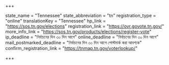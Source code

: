 +++

state_name = "Tennessee"
state_abbreviation = "tn"
registration_type = "online"
translationKey = "Tennessee"
hp_link = "https://sos.tn.gov/elections"
registration_link = "https://ovr.govote.tn.gov/"
more_info_link = "https://sos.tn.gov/products/elections/register-vote"
ip_deadline = "নির্বাচনের দিন ৩০ দিন আগে"
online_deadline = "নির্বাচনের দিন ৩০ দিন আগে"
mail_postmarked_deadline = "নির্বাচনের দিন ৩০ দিন আগে পোস্টমার্ক করা আবশ্যক"
confirm_registration_link = "https://tnmap.tn.gov/voterlookup/"

+++